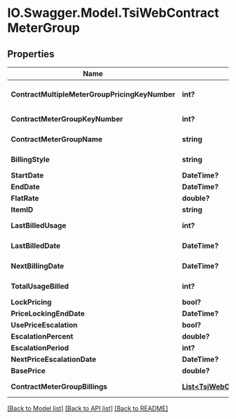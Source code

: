 # IO.Swagger.Model.TsiWebContractMeterGroup
## Properties

Name | Type | Description | Notes
------------ | ------------- | ------------- | -------------
**ContractMultipleMeterGroupPricingKeyNumber** | **int?** | Gets or sets the contract multiple meter group pricing key number | [optional] 
**ContractMeterGroupKeyNumber** | **int?** | Gets or sets the contract meter group | [optional] 
**ContractMeterGroupName** | **string** | Gets or sets the contract meter group name | [optional] 
**BillingStyle** | **string** | Gets or sets the contract meter group billing style | [optional] 
**StartDate** | **DateTime?** | Gets or sets the StartDate | [optional] 
**EndDate** | **DateTime?** | Gets or sets the EndDate | [optional] 
**FlatRate** | **double?** | Gets or sets the FlatRate | [optional] 
**ItemID** | **string** | Gets or sets the ItemID | [optional] 
**LastBilledUsage** | **int?** | Gets or sets the LastBilledUsage | [optional] 
**LastBilledDate** | **DateTime?** | Gets or sets the LastBilledDate | [optional] 
**NextBillingDate** | **DateTime?** | Gets or sets the NextBillingDate | [optional] 
**TotalUsageBilled** | **int?** | Gets or sets the TotalUsageBilled | [optional] 
**LockPricing** | **bool?** |  | [optional] 
**PriceLockingEndDate** | **DateTime?** |  | [optional] 
**UsePriceEscalation** | **bool?** |  | [optional] 
**EscalationPercent** | **double?** |  | [optional] 
**EscalationPeriod** | **int?** |  | [optional] 
**NextPriceEscalationDate** | **DateTime?** |  | [optional] 
**BasePrice** | **double?** |  | [optional] 
**ContractMeterGroupBillings** | [**List&lt;TsiWebContractMeterGroupBilling&gt;**](TsiWebContractMeterGroupBilling.md) | Gets or sets the ContractMeterGroupBillings | [optional] 

[[Back to Model list]](../README.md#documentation-for-models) [[Back to API list]](../README.md#documentation-for-api-endpoints) [[Back to README]](../README.md)

